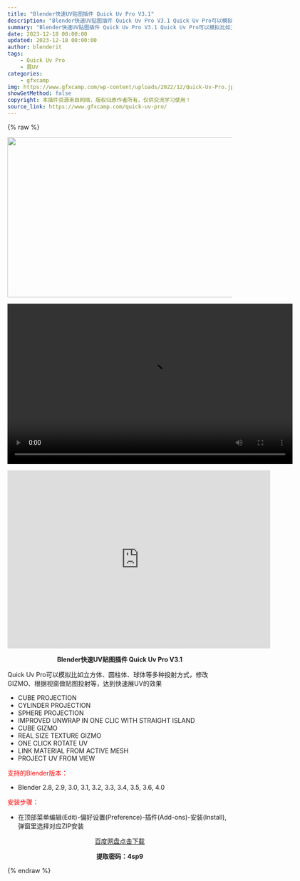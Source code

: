 ```yaml
---
title: "Blender快速UV贴图插件 Quick Uv Pro V3.1"
description: "Blender快速UV贴图插件 Quick Uv Pro V3.1 Quick Uv Pro可以模拟比如立方体、圆柱体、球体等多种投射方式，修改GIZMO、根据视窗做贴图投射等，达到快速展UV的效果 ..."
summary: "Blender快速UV贴图插件 Quick Uv Pro V3.1 Quick Uv Pro可以模拟比如立方体、圆柱体、球体等多种投射方式，修改GIZMO、根据视窗做贴图投射等，达到快速展UV的效果 ..."
date: 2023-12-18 00:00:00
updated: 2023-12-18 00:00:00
author: blenderit
tags: 
    - Quick Uv Pro
    - 展UV
categories:
    - gfxcamp
img: https://www.gfxcamp.com/wp-content/uploads/2022/12/Quick-Uv-Pro.jpg
showGetMethod: false
copyright: 本插件资源来自网络，版权归原作者所有，仅供交流学习使用！
source_link: https://www.gfxcamp.com/quick-uv-pro/
---
```


{% raw %}
<div><p><img decoding="async" class="aligncenter size-full wp-image-114480" src="https://www.gfxcamp.com/wp-content/uploads/2022/12/Quick-Uv-Pro-3.jpg" data-src="https://www.gfxcamp.com/wp-content/uploads/2022/12/Quick-Uv-Pro-3.jpg" alt="" width="640" height="360" data-srcset="https://www.gfxcamp.com/wp-content/uploads/2022/12/Quick-Uv-Pro-3.jpg 640w, https://www.gfxcamp.com/wp-content/uploads/2022/12/Quick-Uv-Pro-3-150x84.jpg 150w" data-sizes="(max-width: 640px) 100vw, 640px"><br>
</p><center><div style="width: 640px;" class="wp-video"><!--[if lt IE 9]><script>document.createElement('video');</script><![endif]-->
<video class="wp-video-shortcode" id="video-109138-1" width="640" height="360" preload="true" controls="controls"><source type="video/mp4" src="http://cloud.video.taobao.com/play/u/null/p/1/e/6/t/1/424691567741.mp4?_=1"></source><a href="http://cloud.video.taobao.com/play/u/null/p/1/e/6/t/1/424691567741.mp4">http://cloud.video.taobao.com/play/u/null/p/1/e/6/t/1/424691567741.mp4</a></video></div></center><p style="text-align: center;"><iframe loading="lazy" src="https://player.youku.com/embed/XNjAwNDc0NjAwNA==" width="590" height="400" frameborder="0" allowfullscreen="allowfullscreen" data-mce-fragment="1"></iframe></p><p style="text-align: center;"><strong>Blender快速UV贴图插件 Quick Uv Pro V3.1</strong></p><p>Quick Uv Pro可以模拟比如立方体、圆柱体、球体等多种投射方式，修改GIZMO、根据视窗做贴图投射等，达到快速展UV的效果</p><ul>
<li>CUBE PROJECTION</li>
<li>CYLINDER PROJECTION</li>
<li>SPHERE PROJECTION</li>
<li>IMPROVED UNWRAP IN ONE CLIC WITH STRAIGHT ISLAND</li>
<li>CUBE GIZMO</li>
<li>REAL SIZE TEXTURE GIZMO</li>
<li>ONE CLICK ROTATE UV</li>
<li>LINK MATERIAL FROM ACTIVE MESH</li>
<li>PROJECT UV FROM VIEW</li>
</ul><p style="text-align: left;"><span style="color: #ff0000;">支持的Blender版本：</span></p><ul>
<li style="text-align: left;">Blender 2.8, 2.9, 3.0, 3.1, 3.2, 3.3, 3.4, 3.5, 3.6, 4.0</li>
</ul><p style="text-align: left;"><span style="color: #ff0000;">安装步骤：</span></p><ul>
<li>在顶部菜单编辑(Edit)-偏好设置(Preference)-插件(Add-ons)-安装(Install),弹窗里选择对应ZIP安装</li>
</ul><p style="text-align: center;"><a class="maxbutton-3 maxbutton maxbutton-baidu" target="_blank" rel="noopener" href="https://pan.baidu.com/s/1_0XXPmEZ9GsnEphL6cltLA?pwd=4sp9"><span class="mb-text">百度网盘点击下载</span></a></p><p style="text-align: center;"><strong>提取密码：4sp9</strong></p></div>
<div style="display: none">gfxcamp</div>
{% endraw %}